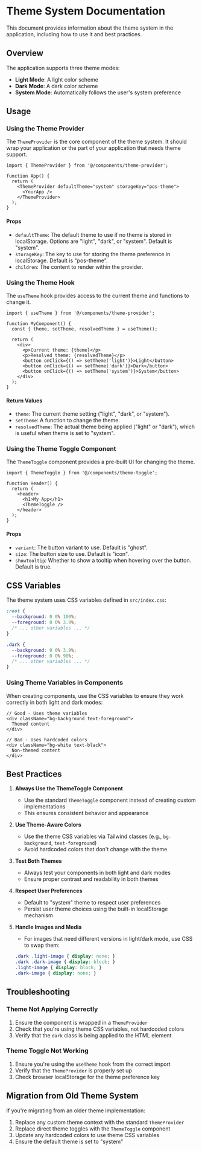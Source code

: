 # Theme System Documentation

This document provides information about the theme system in the application, including how to use it and best practices.

## Overview

The application supports three theme modes:
- **Light Mode**: A light color scheme
- **Dark Mode**: A dark color scheme
- **System Mode**: Automatically follows the user's system preference

## Usage

### Using the Theme Provider

The `ThemeProvider` is the core component of the theme system. It should wrap your application or the part of your application that needs theme support.

```tsx
import { ThemeProvider } from '@/components/theme-provider';

function App() {
  return (
    <ThemeProvider defaultTheme="system" storageKey="pos-theme">
      <YourApp />
    </ThemeProvider>
  );
}
```

#### Props

- `defaultTheme`: The default theme to use if no theme is stored in localStorage. Options are "light", "dark", or "system". Default is "system".
- `storageKey`: The key to use for storing the theme preference in localStorage. Default is "pos-theme".
- `children`: The content to render within the provider.

### Using the Theme Hook

The `useTheme` hook provides access to the current theme and functions to change it.

```tsx
import { useTheme } from '@/components/theme-provider';

function MyComponent() {
  const { theme, setTheme, resolvedTheme } = useTheme();
  
  return (
    <div>
      <p>Current theme: {theme}</p>
      <p>Resolved theme: {resolvedTheme}</p>
      <button onClick={() => setTheme('light')}>Light</button>
      <button onClick={() => setTheme('dark')}>Dark</button>
      <button onClick={() => setTheme('system')}>System</button>
    </div>
  );
}
```

#### Return Values

- `theme`: The current theme setting ("light", "dark", or "system").
- `setTheme`: A function to change the theme.
- `resolvedTheme`: The actual theme being applied ("light" or "dark"), which is useful when theme is set to "system".

### Using the Theme Toggle Component

The `ThemeToggle` component provides a pre-built UI for changing the theme.

```tsx
import { ThemeToggle } from '@/components/theme-toggle';

function Header() {
  return (
    <header>
      <h1>My App</h1>
      <ThemeToggle />
    </header>
  );
}
```

#### Props

- `variant`: The button variant to use. Default is "ghost".
- `size`: The button size to use. Default is "icon".
- `showTooltip`: Whether to show a tooltip when hovering over the button. Default is true.

## CSS Variables

The theme system uses CSS variables defined in `src/index.css`:

```css
:root {
  --background: 0 0% 100%;
  --foreground: 0 0% 3.9%;
  /* ... other variables ... */
}

.dark {
  --background: 0 0% 3.9%;
  --foreground: 0 0% 98%;
  /* ... other variables ... */
}
```

### Using Theme Variables in Components

When creating components, use the CSS variables to ensure they work correctly in both light and dark modes:

```tsx
// Good - Uses theme variables
<div className="bg-background text-foreground">
  Themed content
</div>

// Bad - Uses hardcoded colors
<div className="bg-white text-black">
  Non-themed content
</div>
```

## Best Practices

1. **Always Use the ThemeToggle Component**
   - Use the standard `ThemeToggle` component instead of creating custom implementations
   - This ensures consistent behavior and appearance

2. **Use Theme-Aware Colors**
   - Use the theme CSS variables via Tailwind classes (e.g., `bg-background`, `text-foreground`)
   - Avoid hardcoded colors that don't change with the theme

3. **Test Both Themes**
   - Always test your components in both light and dark modes
   - Ensure proper contrast and readability in both themes

4. **Respect User Preferences**
   - Default to "system" theme to respect user preferences
   - Persist user theme choices using the built-in localStorage mechanism

5. **Handle Images and Media**
   - For images that need different versions in light/dark mode, use CSS to swap them:
   ```css
   .dark .light-image { display: none; }
   .dark .dark-image { display: block; }
   .light-image { display: block; }
   .dark-image { display: none; }
   ```

## Troubleshooting

### Theme Not Applying Correctly

1. Ensure the component is wrapped in a `ThemeProvider`
2. Check that you're using theme CSS variables, not hardcoded colors
3. Verify that the `dark` class is being applied to the HTML element

### Theme Toggle Not Working

1. Ensure you're using the `useTheme` hook from the correct import
2. Verify that the `ThemeProvider` is properly set up
3. Check browser localStorage for the theme preference key

## Migration from Old Theme System

If you're migrating from an older theme implementation:

1. Replace any custom theme context with the standard `ThemeProvider`
2. Replace direct theme toggles with the `ThemeToggle` component
3. Update any hardcoded colors to use theme CSS variables
4. Ensure the default theme is set to "system"
